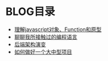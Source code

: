 # BLOG目录

- [理解javascript对象、Function和原型](https://github.com/xuwening/blog/blob/master/%E7%90%86%E8%A7%A3javascript%E5%AF%B9%E8%B1%A1%E3%80%81Function%E5%92%8C%E5%8E%9F%E5%9E%8B.md)
- [聊聊我所接触过的编程语言](https://github.com/xuwening/blog/blob/master/%E8%81%8A%E8%81%8A%E6%88%91%E6%89%80%E6%8E%A5%E8%A7%A6%E8%BF%87%E7%9A%84%E7%BC%96%E7%A8%8B%E8%AF%AD%E8%A8%80.md)
- [后端架构演变](https://github.com/xuwening/blog/blob/master/%E5%90%8E%E7%AB%AF%E6%9E%B6%E6%9E%84%E6%BC%94%E5%8F%98.md)
- [如何做好一个大中型项目](https://github.com/xuwening/blog/blob/master/%E5%A6%82%E4%BD%95%E5%81%9A%E5%A5%BD%E4%B8%80%E4%B8%AA%E5%A4%A7%E4%B8%AD%E5%9E%8B%E9%A1%B9%E7%9B%AE.md)



